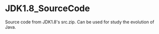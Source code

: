 # JDK1.8_SourceCode

Source code from JDK1.8's src.zip. Can be used for study the evolution of Java.
